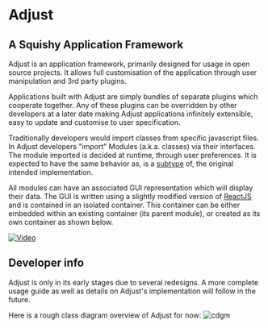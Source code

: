 # Adjust
## A Squishy Application Framework

Adjust is an application framework, primarily designed for usage in open source projects. It allows full customisation of the application through user manipulation and 3rd party plugins.

Applications built with Adjust are simply bundles of separate plugins which cooperate together. Any of these plugins can be overridden by other developers at a later date making Adjust applications infinitely extensible, easy to update and customise to user specification. 

Traditionally developers would import classes from specific javascript files. In Adjust developers "import" Modules (a.k.a. classes) via their interfaces. The module imported is decided at runtime, through user preferences. It is expected to have the same behavior as, is a [subtype](https://en.wikipedia.org/wiki/Subtyping) of, the original intended implementation.

All modules can have an associated GUI representation which will display their data. The GUI is written using a slightly modified version of [ReactJS](https://reactjs.org/) and is contained in an isolated container. This container can be either embedded within an existing container (its parent module), or created as its own container as shown below.

[![Video](https://img.youtube.com/vi/4Rlp3q9dqYM/0.jpg)](https://www.youtube.com/watch?v=4Rlp3q9dqYM)

## Developer info

Adjust is only in its early stages due to several redesigns. A more complete usage guide as well as details on Adjust's implementation will follow in the future.

Here is a rough class diagram overview of Adjust for now:
![cdgm](https://raw.githubusercontent.com/LaunchMenu/Adjust/master/docs/diagrams/overview.png)
